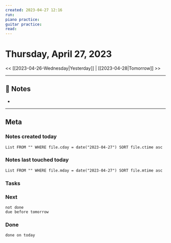 ```yaml
---
created: 2023-04-27 12:16
run: 
piano practice: 
guitar practice: 
read: 
---
```



# Thursday, April 27, 2023

<< [[2023-04-26-Wednesday|Yesterday]] | [[2023-04-28|Tomorrow]] >>

---


## 📝 Notes
- 

---
## Meta
### Notes created today
```dataview
List FROM "" WHERE file.cday = date("2023-04-27") SORT file.ctime asc
```

### Notes last touched today
```dataview
List FROM "" WHERE file.mday = date("2023-04-27") SORT file.mtime asc
```



### Tasks

### Next

```tasks
not done 
due before tomorrow
```

### Done

```tasks
done on today
```
